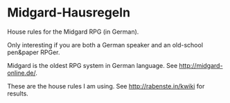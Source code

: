 # Midgard-Hausregeln

House rules for the Midgard RPG (in German).

Only interesting if you are both a German speaker and an old-school
pen&paper RPGer.

Midgard is the oldest RPG system in German language.
See http://midgard-online.de/.

These are the house rules I am using.
See http://rabenste.in/kwiki for results.
